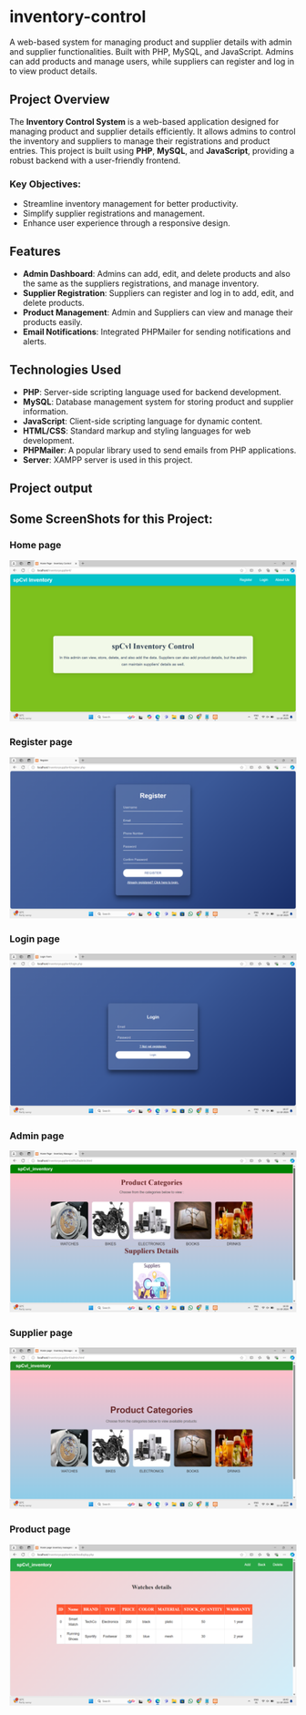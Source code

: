 # inventory-control
A web-based system for managing product and supplier details with admin and supplier functionalities. Built with PHP, MySQL, and JavaScript. Admins can add products and manage users, while suppliers can register and log in to view product details.


## Project Overview
The **Inventory Control System** is a web-based application designed for managing product and supplier details efficiently. It allows admins to control the inventory and suppliers to manage their registrations and product entries. This project is built using **PHP**, **MySQL**, and **JavaScript**, providing a robust backend with a user-friendly frontend.

### Key Objectives:
- Streamline inventory management for better productivity.
- Simplify supplier registrations and management.
- Enhance user experience through a responsive design.

## Features
- **Admin Dashboard**: Admins can add, edit, and delete products and also the same as the  suppliers registrations, and manage inventory.
- **Supplier Registration**: Suppliers can register and log in to add, edit, and delete products.
- **Product Management**: Admin and Suppliers can view and manage their products easily.
- **Email Notifications**: Integrated PHPMailer for sending notifications and alerts.

## Technologies Used
- **PHP**: Server-side scripting language used for backend development.
- **MySQL**: Database management system for storing product and supplier information.
- **JavaScript**: Client-side scripting language for dynamic content.
- **HTML/CSS**: Standard markup and styling languages for web development.
- **PHPMailer**: A popular library used to send emails from PHP applications.
-  **Server**: XAMPP server is used in this project.

## Project output
## Some ScreenShots for this Project:
### Home page
![Home page](homepage.png) 

### Register page
![Home page](registerpage.png)  

### Login page
![Home page](loginpage.png) 

### Admin page
![Home page](adminpage.png)

### Supplier page
![Home page](supplierpage.png)  

### Product page
![Home page](productpage.png)






